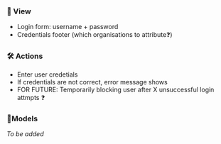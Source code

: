 ### 👀 View
* Login form: username + password
* Credentials footer (which organisations to attribute❓)

### 🛠 Actions
* Enter user credetials
* If credentials are not correct, error message shows
* FOR FUTURE: Temporarily blocking user after X unsuccessful login attmpts ❓

### 🎨Models
*To be added*

